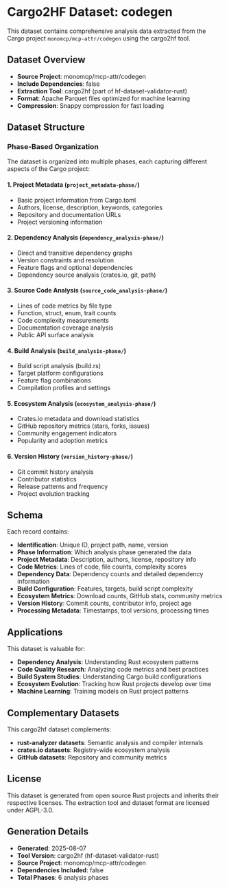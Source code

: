 # Cargo2HF Dataset: codegen

This dataset contains comprehensive analysis data extracted from the Cargo project `monomcp/mcp-attr/codegen` using the cargo2hf tool.

## Dataset Overview

- **Source Project**: monomcp/mcp-attr/codegen
- **Include Dependencies**: false
- **Extraction Tool**: cargo2hf (part of hf-dataset-validator-rust)
- **Format**: Apache Parquet files optimized for machine learning
- **Compression**: Snappy compression for fast loading

## Dataset Structure

### Phase-Based Organization

The dataset is organized into multiple phases, each capturing different aspects of the Cargo project:

#### 1. Project Metadata (`project_metadata-phase/`)
- Basic project information from Cargo.toml
- Authors, license, description, keywords, categories
- Repository and documentation URLs
- Project versioning information

#### 2. Dependency Analysis (`dependency_analysis-phase/`)
- Direct and transitive dependency graphs
- Version constraints and resolution
- Feature flags and optional dependencies
- Dependency source analysis (crates.io, git, path)

#### 3. Source Code Analysis (`source_code_analysis-phase/`)
- Lines of code metrics by file type
- Function, struct, enum, trait counts
- Code complexity measurements
- Documentation coverage analysis
- Public API surface analysis

#### 4. Build Analysis (`build_analysis-phase/`)
- Build script analysis (build.rs)
- Target platform configurations
- Feature flag combinations
- Compilation profiles and settings

#### 5. Ecosystem Analysis (`ecosystem_analysis-phase/`)
- Crates.io metadata and download statistics
- GitHub repository metrics (stars, forks, issues)
- Community engagement indicators
- Popularity and adoption metrics

#### 6. Version History (`version_history-phase/`)
- Git commit history analysis
- Contributor statistics
- Release patterns and frequency
- Project evolution tracking

## Schema

Each record contains:

- **Identification**: Unique ID, project path, name, version
- **Phase Information**: Which analysis phase generated the data
- **Project Metadata**: Description, authors, license, repository info
- **Code Metrics**: Lines of code, file counts, complexity scores
- **Dependency Data**: Dependency counts and detailed dependency information
- **Build Configuration**: Features, targets, build script complexity
- **Ecosystem Metrics**: Download counts, GitHub stats, community metrics
- **Version History**: Commit counts, contributor info, project age
- **Processing Metadata**: Timestamps, tool versions, processing times

## Applications

This dataset is valuable for:

- **Dependency Analysis**: Understanding Rust ecosystem patterns
- **Code Quality Research**: Analyzing code metrics and best practices  
- **Build System Studies**: Understanding Cargo build configurations
- **Ecosystem Evolution**: Tracking how Rust projects develop over time
- **Machine Learning**: Training models on Rust project patterns

## Complementary Datasets

This cargo2hf dataset complements:
- **rust-analyzer datasets**: Semantic analysis and compiler internals
- **crates.io datasets**: Registry-wide ecosystem analysis
- **GitHub datasets**: Repository and community metrics

## License

This dataset is generated from open source Rust projects and inherits their respective licenses.
The extraction tool and dataset format are licensed under AGPL-3.0.

## Generation Details

- **Generated**: 2025-08-07
- **Tool Version**: cargo2hf (hf-dataset-validator-rust)
- **Source Project**: monomcp/mcp-attr/codegen
- **Dependencies Included**: false
- **Total Phases**: 6 analysis phases
